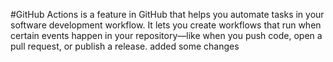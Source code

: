 #GitHub Actions is a feature in GitHub that helps you automate tasks in your software development workflow. It lets you create workflows that run when certain events happen in your repository—like when you push code, open a pull request, or publish a release.
added some changes